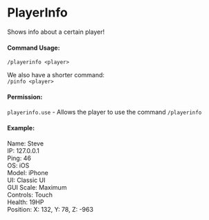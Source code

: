 # PlayerInfo
Shows info about a certain player!

#### Command Usage:
`/playerinfo <player>`

We also have a shorter command:\
`/pinfo <player>`

#### Permission:
`playerinfo.use` - Allows the player to use the command `/playerinfo`

#### Example:

Name: Steve\
IP: 127.0.0.1\
Ping: 46\
OS: iOS\
Model: iPhone\
UI: Classic UI\
GUI Scale: Maximum\
Controls: Touch\
Health: 19HP\
Position: X: 132, Y: 78, Z: -963
